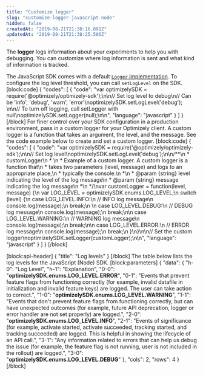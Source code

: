 ```yaml
---
title: "Customize logger"
slug: "customize-logger-javascript-node"
hidden: false
createdAt: "2019-08-21T21:38:16.891Z"
updatedAt: "2019-08-21T21:38:25.506Z"
---
```

The **logger** logs information about your experiments to help you with debugging. You can customize where log information is sent and what kind of information is tracked.

The JavaScript SDK comes with a default [`Logger` implementation](https://github.com/optimizely/javascript-sdk/blob/master/packages/optimizely-sdk/lib/plugins/logger/index.js). To configure the log level threshold, you can call `setLogLevel` on the SDK. 
[block:code]
{
  "codes": [
    {
      "code": "var optimizelySDK = require('@optimizely/optimizely-sdk');\n\n// Set log level to debug\n// Can be 'info', 'debug', 'warn', 'error'\noptimizelySDK.setLogLevel('debug'); \n\n// To turn off logging, call setLogger with null\noptimizelySDK.setLogger(null);\n\n",
      "language": "javascript"
    }
  ]
}
[/block]
For finer control over your SDK configuration in a production environment, pass in a custom logger for your Optimizely client. A custom logger is a function that takes an argument, the level, and the message. See the code example below to create and set a custom logger.
[block:code]
{
  "codes": [
    {
      "code": "var optimizelySDK = require('@optimizely/optimizely-sdk');\n\n// Set log level\noptimizelySDK.setLogLevel('debug');\n\n/**\n * customLogger\n * \n * Example of a custom logger. A custom logger is a function that\n * takes two parameters (level, message) and logs to an appropriate place,\n * typically the console.\n *\n * @param {string} level indicating the level of the log message\n * @param {string} message indicating the log message\n *\n */\nvar customLogger = function(level, message) {\n  var LOG_LEVEL = optimizelySDK.enums.LOG_LEVEL;\n  switch (level) {\n    case LOG_LEVEL.INFO:\n      // INFO log message\n      console.log(message);\n      break;\n    \n    case LOG_LEVEL.DEBUG:\n      // DEBUG log message\n      console.log(message);\n      break;\n\n    case LOG_LEVEL.WARNING:\n      // WARNING log message\n      console.log(message);\n      break;\n\n    case LOG_LEVEL.ERROR:\n      // ERROR log message\n      console.log(message);\n      break;\n  }\n}\n\n// Set the custom logger\noptimizelySDK.setLogger(customLogger);\n\n",
      "language": "javascript"
    }
  ]
}
[/block]

[block:api-header]
{
  "title": "Log levels"
}
[/block]
The table below lists the log levels for the JavaScript (Node) SDK.
[block:parameters]
{
  "data": {
    "h-0": "Log Level",
    "h-1": "Explanation",
    "0-0": "**optimizelySDK.enums.LOG_LEVEL.ERROR**",
    "0-1": "Events that prevent feature flags from functioning correctly (for example, invalid datafile in initialization and invalid feature keys) are logged. The user can take action to correct.",
    "1-0": "**optimizelySDK.enums.LOG_LEVEL.WARNING**",
    "1-1": "Events that don't prevent feature flags from functioning correctly, but can have unexpected outcomes (for example, future API deprecation, logger or error handler are not set properly) are logged.",
    "2-0": "**optimizelySDK.enums.LOG_LEVEL.INFO**",
    "2-1": "Events of significance (for example, activate started, activate succeeded, tracking started, and tracking succeeded) are logged. This is helpful in showing the lifecycle of an API call.",
    "3-1": "Any information related to errors that can help us debug the issue (for example, the feature flag is not running, user is not included in the rollout) are logged.",
    "3-0": "**optimizelySDK.enums.LOG_LEVEL.DEBUG**"
  },
  "cols": 2,
  "rows": 4
}
[/block]